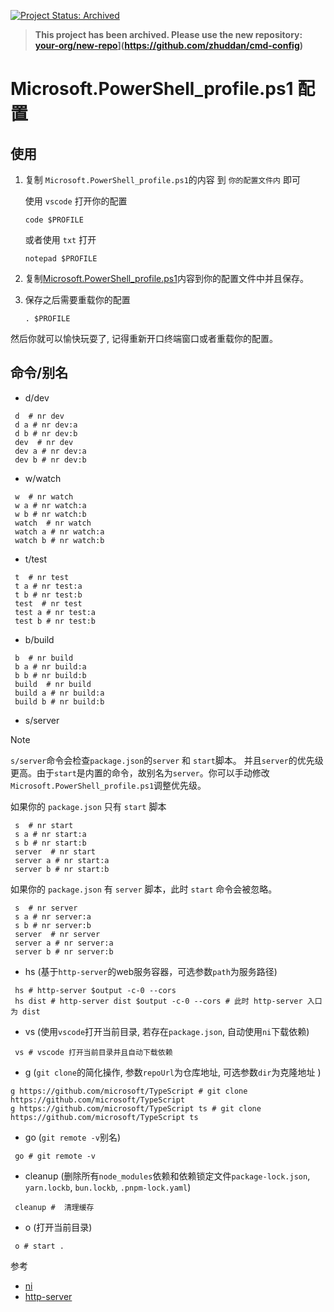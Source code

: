 [![Project Status: Archived](https://img.shields.io/badge/status-archived-red.svg)](https://github.com/your-org/new-repo)

> **This project has been archived. Please use the new repository: [your-org/new-repo](https://github.com/your-org/new-repo)](https://github.com/zhuddan/cmd-config)**



# Microsoft.PowerShell_profile.ps1 配置

## 使用
1. 复制 `Microsoft.PowerShell_profile.ps1`的内容 到 `你的配置文件内` 即可

    使用 `vscode` 打开你的配置
    ```shell
    code $PROFILE
    ```

    或者使用 `txt` 打开
    ```shell
    notepad $PROFILE
    ```

2. 复制[Microsoft.PowerShell_profile.ps1](https://github.com/zhuddan/WindowsPowerShell/blob/master/Microsoft.PowerShell_profile.ps1)内容到你的配置文件中并且保存。


3. 保存之后需要重载你的配置
    ```shell
    . $PROFILE
    ```

然后你就可以愉快玩耍了, 记得重新开口终端窗口或者重载你的配置。

## 命令/别名

- d/dev
```shell
 d  # nr dev
 d a # nr dev:a
 d b # nr dev:b
 dev  # nr dev
 dev a # nr dev:a
 dev b # nr dev:b
```

- w/watch
```shell
 w  # nr watch
 w a # nr watch:a
 w b # nr watch:b
 watch  # nr watch
 watch a # nr watch:a
 watch b # nr watch:b
```

- t/test
```shell
 t  # nr test
 t a # nr test:a
 t b # nr test:b
 test  # nr test
 test a # nr test:a
 test b # nr test:b
```

- b/build
```shell
 b  # nr build
 b a # nr build:a
 b b # nr build:b
 build  # nr build
 build a # nr build:a
 build b # nr build:b
```

- s/server
 
> [!NOTE]  
> `s/server`命令会检查`package.json`的`server` 和 `start`脚本。 并且`server`的优先级更高。由于`start`是内置的命令，故别名为`server`。你可以手动修改`Microsoft.PowerShell_profile.ps1`调整优先级。

如果你的 `package.json` 只有 `start` 脚本
```shell
 s  # nr start
 s a # nr start:a
 s b # nr start:b
 server  # nr start
 server a # nr start:a
 server b # nr start:b
```

如果你的 `package.json` 有 `server` 脚本，此时 `start` 命令会被忽略。
```shell
 s  # nr server
 s a # nr server:a
 s b # nr server:b
 server  # nr server
 server a # nr server:a
 server b # nr server:b
```
- hs (基于`http-server`的web服务容器，可选参数`path`为服务路径)
```shell
 hs # http-server $output -c-0 --cors
 hs dist # http-server dist $output -c-0 --cors # 此时 http-server 入口为 dist
```

- vs (使用`vscode`打开当前目录, 若存在`package.json`, 自动使用`ni`下载依赖)
``` shell
 vs # vscode 打开当前目录并且自动下载依赖
```

- g (`git clone`的简化操作, 参数`repoUrl`为仓库地址, 可选参数`dir`为克隆地址 )
``` shell
g https://github.com/microsoft/TypeScript # git clone https://github.com/microsoft/TypeScript
g https://github.com/microsoft/TypeScript ts # git clone https://github.com/microsoft/TypeScript ts
```
- go (`git remote -v`别名)
```shell
 go # git remote -v
```
- cleanup (删除所有`node_modules`依赖和依赖锁定文件`package-lock.json`, `yarn.lockb`, `bun.lockb`, `.pnpm-lock.yaml`)
```shell
 cleanup #  清理缓存
```

- o (打开当前目录)
```shell
 o # start .
```

参考
- [ni](https://github.com/antfu-collective/ni)
- [http-server](https://github.com/http-party/http-server)

